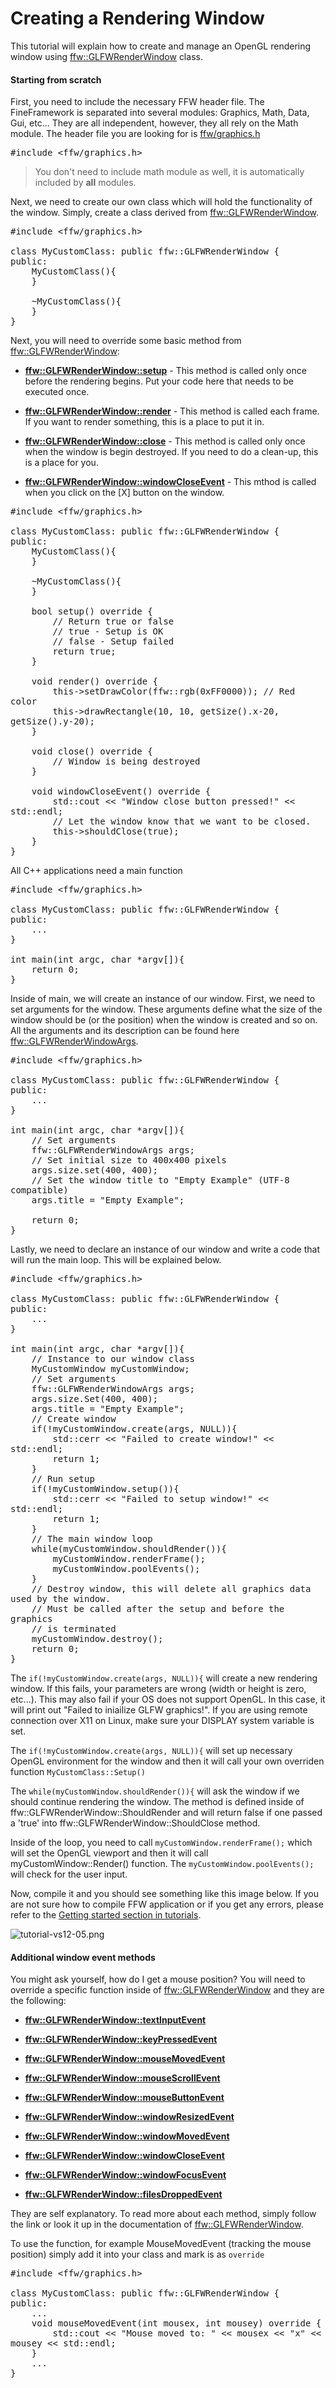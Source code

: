 Creating a Rendering Window
=================

This tutorial will explain how to create and manage an OpenGL rendering window using [ffw::GLFWRenderWindow](ffw_GLFWRenderWindow.html) class.

#### Starting from scratch


First, you need to include the necessary FFW header file. The FineFramework is separated into several modules: Graphics, Math, Data, Gui, etc... They are all independent, however, they all rely on the Math module. The header file you are looking for is [ffw/graphics.h]()


<pre><div class="lang-cpp" style="white-space: pre-wrap;"><span class="hljs-normal">#include &lt;ffw/graphics.h&gt;</span>
</div></pre>



> You don't need to include math module as well, it is automatically included by **all** modules. 



Next, we need to create our own class which will hold the functionality of the window. Simply, create a class derived from [ffw::GLFWRenderWindow](ffw_GLFWRenderWindow.html).


<pre><div class="lang-cpp" style="white-space: pre-wrap;"><span class="hljs-normal">#include &lt;ffw/graphics.h&gt;</span>

<span class="hljs-normal">class MyCustomClass: public ffw::GLFWRenderWindow &#123;</span>
<span class="hljs-normal">public:</span>
<span class="hljs-normal">    MyCustomClass()&#123;</span>
<span class="hljs-normal">    &#125;</span>

<span class="hljs-normal">    ~MyCustomClass()&#123;</span>
<span class="hljs-normal">    &#125;</span>
<span class="hljs-normal">&#125;</span>
</div></pre>



Next, you will need to override some basic method from [ffw::GLFWRenderWindow](ffw_GLFWRenderWindow.html):
* **[ffw::GLFWRenderWindow::setup](ffw_GLFWRenderWindow.html#68554ce1)** - This method is called only once before the rendering begins. Put your code here that needs to be executed once.

* **[ffw::GLFWRenderWindow::render](ffw_GLFWRenderWindow.html#93db1d16)** - This method is called each frame. If you want to render something, this is a place to put it in.

* **[ffw::GLFWRenderWindow::close](ffw_GLFWRenderWindow.html#eb5dbf50)** - This method is called only once when the window is begin destroyed. If you need to do a clean-up, this is a place for you.

* **[ffw::GLFWRenderWindow::windowCloseEvent](ffw_GLFWRenderWindow.html#d1e6b4ff)** - This mthod is called when you click on the [X] button on the window.





<pre><div class="lang-cpp" style="white-space: pre-wrap;"><span class="hljs-normal">#include &lt;ffw/graphics.h&gt;</span>

<span class="hljs-normal">class MyCustomClass: public ffw::GLFWRenderWindow &#123;</span>
<span class="hljs-normal">public:</span>
<span class="hljs-normal">    MyCustomClass()&#123;</span>
<span class="hljs-normal">    &#125;</span>

<span class="hljs-normal">    ~MyCustomClass()&#123;</span>
<span class="hljs-normal">    &#125;</span>

<span class="hljs-normal">    bool setup() override &#123;</span>
<span class="hljs-normal">        // Return true or false</span>
<span class="hljs-normal">        // true - Setup is OK</span>
<span class="hljs-normal">        // false - Setup failed</span>
<span class="hljs-normal">        return true;</span>
<span class="hljs-normal">    &#125;</span>

<span class="hljs-normal">    void render() override &#123;</span>
<span class="hljs-normal">        this-&gt;setDrawColor(ffw::rgb(0xFF0000)); // Red color</span>
<span class="hljs-normal">        this-&gt;drawRectangle(10, 10, getSize().x-20, getSize().y-20);</span>
<span class="hljs-normal">    &#125;</span>

<span class="hljs-normal">    void close() override &#123;</span>
<span class="hljs-normal">        // Window is being destroyed</span>
<span class="hljs-normal">    &#125;</span>

<span class="hljs-normal">    void windowCloseEvent() override &#123;</span>
<span class="hljs-normal">        std::cout &lt;&lt; "Window close button pressed!" &lt;&lt; std::endl;</span>
<span class="hljs-normal">        // Let the window know that we want to be closed.</span>
<span class="hljs-normal">        this-&gt;shouldClose(true);</span>
<span class="hljs-normal">    &#125;</span>
<span class="hljs-normal">&#125;</span>
</div></pre>



All C++ applications need a main function


<pre><div class="lang-cpp" style="white-space: pre-wrap;"><span class="hljs-normal">#include &lt;ffw/graphics.h&gt;</span>

<span class="hljs-normal">class MyCustomClass: public ffw::GLFWRenderWindow &#123;</span>
<span class="hljs-normal">public:</span>
<span class="hljs-normal">    ...</span>
<span class="hljs-normal">&#125;</span>

<span class="hljs-normal">int main(int argc, char *argv[])&#123;</span>
<span class="hljs-normal">    return 0;</span>
<span class="hljs-normal">&#125;</span>
</div></pre>



Inside of main, we will create an instance of our window. First, we need to set arguments for the window. These arguments define what the size of the window should be (or the position) when the window is created and so on. All the arguments and its description can be found here [ffw::GLFWRenderWindowArgs](ffw_GLFWRenderWindowArgs.html).


<pre><div class="lang-cpp" style="white-space: pre-wrap;"><span class="hljs-normal">#include &lt;ffw/graphics.h&gt;</span>

<span class="hljs-normal">class MyCustomClass: public ffw::GLFWRenderWindow &#123;</span>
<span class="hljs-normal">public:</span>
<span class="hljs-normal">    ...</span>
<span class="hljs-normal">&#125;</span>

<span class="hljs-normal">int main(int argc, char *argv[])&#123;</span>
<span class="hljs-normal">    // Set arguments</span>
<span class="hljs-normal">    ffw::GLFWRenderWindowArgs args;</span>
<span class="hljs-normal">    // Set initial size to 400x400 pixels</span>
<span class="hljs-normal">    args.size.set(400, 400);</span>
<span class="hljs-normal">    // Set the window title to "Empty Example" (UTF-8 compatible)</span>
<span class="hljs-normal">    args.title = "Empty Example";</span>

<span class="hljs-normal">    return 0;</span>
<span class="hljs-normal">&#125;</span>
</div></pre>



Lastly, we need to declare an instance of our window and write a code that will run the main loop. This will be explained below.


<pre><div class="lang-cpp" style="white-space: pre-wrap;"><span class="hljs-normal">#include &lt;ffw/graphics.h&gt;</span>

<span class="hljs-normal">class MyCustomClass: public ffw::GLFWRenderWindow &#123;</span>
<span class="hljs-normal">public:</span>
<span class="hljs-normal">    ...</span>
<span class="hljs-normal">&#125;</span>

<span class="hljs-normal">int main(int argc, char *argv[])&#123;</span>
<span class="hljs-normal">    // Instance to our window class</span>
<span class="hljs-normal">    MyCustomWindow myCustomWindow;</span>
<span class="hljs-normal">    // Set arguments</span>
<span class="hljs-normal">    ffw::GLFWRenderWindowArgs args;</span>
<span class="hljs-normal">    args.size.Set(400, 400);</span>
<span class="hljs-normal">    args.title = "Empty Example";</span>
<span class="hljs-normal">    // Create window</span>
<span class="hljs-normal">    if(!myCustomWindow.create(args, NULL))&#123;</span>
<span class="hljs-normal">        std::cerr &lt;&lt; "Failed to create window!" &lt;&lt; std::endl;</span>
<span class="hljs-normal">        return 1;</span>
<span class="hljs-normal">    &#125;</span>
<span class="hljs-normal">    // Run setup</span>
<span class="hljs-normal">    if(!myCustomWindow.setup())&#123;</span>
<span class="hljs-normal">        std::cerr &lt;&lt; "Failed to setup window!" &lt;&lt; std::endl;</span>
<span class="hljs-normal">        return 1;</span>
<span class="hljs-normal">    &#125;</span>
<span class="hljs-normal">    // The main window loop</span>
<span class="hljs-normal">    while(myCustomWindow.shouldRender())&#123;</span>
<span class="hljs-normal">        myCustomWindow.renderFrame();</span>
<span class="hljs-normal">        myCustomWindow.poolEvents();</span>
<span class="hljs-normal">    &#125;</span>
<span class="hljs-normal">    // Destroy window, this will delete all graphics data used by the window.</span>
<span class="hljs-normal">    // Must be called after the setup and before the graphics</span>
<span class="hljs-normal">    // is terminated</span>
<span class="hljs-normal">    myCustomWindow.destroy();</span>
<span class="hljs-normal">    return 0;</span>
<span class="hljs-normal">&#125;</span>
</div></pre>



The `if(!myCustomWindow.create(args, NULL)){` will create a new rendering window. If this fails, your parameters are wrong (width or height is zero, etc...). This may also fail if your OS does not support OpenGL. In this case, it will print out "Failed to iniailize GLFW graphics!". If you are using remote connection over X11 on Linux, make sure your DISPLAY system variable is set.

The `if(!myCustomWindow.create(args, NULL)){` will set up necessary OpenGL environment for the window and then it will call your own overriden function `MyCustomClass::Setup()`

The `while(myCustomWindow.shouldRender()){` will ask the window if we should continue rendering the window. The method is defined inside of ffw::GLFWRenderWindow::ShouldRender and will return false if one passed a 'true' into ffw::GLFWRenderWindow::ShouldClose method.

Inside of the loop, you need to call `myCustomWindow.renderFrame();` which will set the OpenGL viewport and then it will call myCustomWindow::Render() function. The `myCustomWindow.poolEvents();` will check for the user input.

Now, compile it and you should see something like this image below. If you are not sure how to compile FFW application or if you get any errors, please refer to the [Getting started section in tutorials](md_markdown_tutorials.html).

![tutorial-vs12-05.png](tutorial-vs12-05.png)


#### Additional window event methods


You might ask yourself, how do I get a mouse position? You will need to override a specific function inside of [ffw::GLFWRenderWindow](ffw_GLFWRenderWindow.html) and they are the following:


* **[ffw::GLFWRenderWindow::textInputEvent](ffw_GLFWRenderWindow.html#707e5f61)**

* **[ffw::GLFWRenderWindow::keyPressedEvent](ffw_GLFWRenderWindow.html#ce25f297)**

* **[ffw::GLFWRenderWindow::mouseMovedEvent](ffw_GLFWRenderWindow.html#eaa1a6c6)**

* **[ffw::GLFWRenderWindow::mouseScrollEvent](ffw_GLFWRenderWindow.html#fbe7329a)**

* **[ffw::GLFWRenderWindow::mouseButtonEvent](ffw_GLFWRenderWindow.html#1e8d2373)**

* **[ffw::GLFWRenderWindow::windowResizedEvent](ffw_GLFWRenderWindow.html#e4b39662)**

* **[ffw::GLFWRenderWindow::windowMovedEvent](ffw_GLFWRenderWindow.html#e57c71a5)**

* **[ffw::GLFWRenderWindow::windowCloseEvent](ffw_GLFWRenderWindow.html#d1e6b4ff)**

* **[ffw::GLFWRenderWindow::windowFocusEvent](ffw_GLFWRenderWindow.html#727ce05e)**

* **[ffw::GLFWRenderWindow::filesDroppedEvent](ffw_GLFWRenderWindow.html#c02a201a)**




They are self explanatory. To read more about each method, simply follow the link or look it up in the documentation of [ffw::GLFWRenderWindow](ffw_GLFWRenderWindow.html).

To use the function, for example MouseMovedEvent (tracking the mouse position) simply add it into your class and mark is as `override`


<pre><div class="lang-cpp" style="white-space: pre-wrap;"><span class="hljs-normal">#include &lt;ffw/graphics.h&gt;</span>

<span class="hljs-normal">class MyCustomClass: public ffw::GLFWRenderWindow &#123;</span>
<span class="hljs-normal">public:</span>
<span class="hljs-normal">    ...</span>
<span class="hljs-normal">    void mouseMovedEvent(int mousex, int mousey) override &#123;</span>
<span class="hljs-normal">        std::cout &lt;&lt; "Mouse moved to: " &lt;&lt; mousex &lt;&lt; "x" &lt;&lt; mousey &lt;&lt; std::endl;</span>
<span class="hljs-normal">    &#125;</span>
<span class="hljs-normal">    ...</span>
<span class="hljs-normal">&#125;</span>
</div></pre>

 


